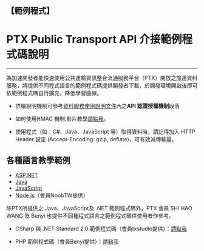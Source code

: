 ## 【範例程式】
# PTX Public Transport API 介接範例程式碼說明

---

為加速開發者能快速使用公共運輸資訊整合流通服務平台（PTX）開放之旅運資料服務，將提供不同程式語言的範例程式碼提供開發者下載，於開發環境開啟後即可依範例程式碼自行擴充，降低學習曲線。


- 詳細說明機制可參考[資料服務使用說明文件](https://gist.github.com/ptxmotc/383118204ecf7192bdf96bc0197bb981)內之**API 認證授權機制**段落

- 如何使用HMAC 機制:影片教學[請點我](https://www.youtube.com/watch?v=m6mjfnvfeZE&feature=youtu.be)。

- 使用程式（如：C#、Java、JavaScript 等）取得資料時，請記得加入 HTTP Header 設定 (Accept-Encoding: gzip, deflate)，可有效減傳輸量。

## 各種語言教學範例

- [ASP.NET](/ASP.NET)
- [Java](/Java)
- [JavaScript](/JavaScript)
- [Node.js](/Node.js)（會員NoobTW提供）


除PTX所提供之 Java、JavaScript及 .NET 範例程式碼外，PTX 會員 SHI HAO WANG 及 Benyi 也提供不同種程式語言之範例程式碼供使用者作參考。

- CSharp 與 .NET Standard 2.0 範例程式碼（會員txstudio提供）：[請點我](https://github.com/txstudio/ptx-api-authorize-httpclient-sample)

- PHP 範例程式碼（會員Benyi提供）：[請點我](https://gist.github.com/banqhsia/e157a68f730785c0727481d57e5325e0)

